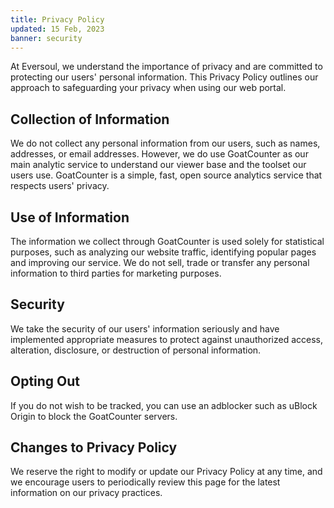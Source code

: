 ```yaml
---
title: Privacy Policy
updated: 15 Feb, 2023
banner: security
---
```


At Eversoul, we understand the importance of privacy and are committed to protecting our users' personal information. This Privacy Policy outlines our approach to safeguarding your privacy when using our web portal.

## Collection of Information

We do not collect any personal information from our users, such as names, addresses, or email addresses. However, we do use GoatCounter as our main analytic service to understand our viewer base and the toolset our users use. GoatCounter is a simple, fast, open source analytics service that respects users' privacy.

## Use of Information

The information we collect through GoatCounter is used solely for statistical purposes, such as analyzing our website traffic, identifying popular pages and improving our service. We do not sell, trade or transfer any personal information to third parties for marketing purposes.

## Security

We take the security of our users' information seriously and have implemented appropriate measures to protect against unauthorized access, alteration, disclosure, or destruction of personal information.

## Opting Out

If you do not wish to be tracked, you can use an adblocker such as uBlock Origin to block the GoatCounter servers.

## Changes to Privacy Policy

We reserve the right to modify or update our Privacy Policy at any time, and we encourage users to periodically review this page for the latest information on our privacy practices.
